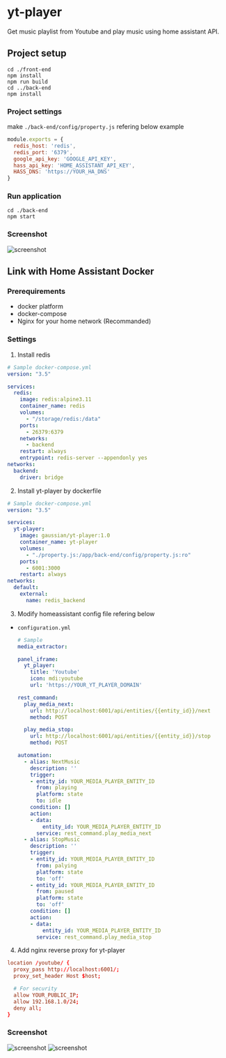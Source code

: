 # yt-player

Get music playlist from Youtube and play music using home assistant API.

## Project setup
```
cd ./front-end
npm install
npm run build
cd ../back-end
npm install
```

### Project settings
make `./back-end/config/property.js` refering below example
```js
module.exports = {
  redis_host: 'redis',
  redis_port: '6379',
  google_api_key: 'GOOGLE_API_KEY',
  hass_api_key: 'HOME_ASSISTANT_API_KEY',
  HASS_DNS: 'https://YOUR_HA_DNS'
}
```

### Run application
```
cd ./back-end
npm start
```

### Screenshot
![screenshot](./screenshot.png)

## Link with Home Assistant Docker

### Prerequirements
- docker platform
- docker-compose
- Nginx for your home network (Recommanded)

### Settings
1. Install redis
  ```yml
  # Sample docker-compose.yml
  version: "3.5"

  services:
    redis:
      image: redis:alpine3.11
      container_name: redis
      volumes:
        - "/storage/redis:/data"
      ports: 
        - 26379:6379
      networks:
        - backend
      restart: always
      entrypoint: redis-server --appendonly yes
  networks:
    backend:
      driver: bridge
  ```
2. Install yt-player by dockerfile
  ```yml
  # Sample docker-compose.yml
  version: "3.5"

  services:
    yt-player:
      image: gaussian/yt-player:1.0
      container_name: yt-player
      volumes:
        - "./property.js:/app/back-end/config/property.js:ro"
      ports: 
        - 6001:3000
      restart: always
  networks:
    default:
      external:
        name: redis_backend
  ```
3. Modify homeassistant config file refering below
- `configuration.yml`
  ```yml
  # Sample
  media_extractor:

  panel_iframe:
    yt_player:
      title: 'Youtube'
      icon: mdi:youtube
      url: 'https://YOUR_YT_PLAYER_DOMAIN'

  rest_command:
    play_media_next:
      url: http://localhost:6001/api/entities/{{entity_id}}/next
      method: POST

    play_media_stop:
      url: http://localhost:6001/api/entities/{{entity_id}}/stop
      method: POST

  automation:
    - alias: NextMusic
      description: ''
      trigger:
      - entity_id: YOUR_MEDIA_PLAYER_ENTITY_ID
        from: playing
        platform: state
        to: idle
      condition: []
      action:
      - data:
          entity_id: YOUR_MEDIA_PLAYER_ENTITY_ID
        service: rest_command.play_media_next
    - alias: StopMusic
      description: ''
      trigger:
      - entity_id: YOUR_MEDIA_PLAYER_ENTITY_ID
        from: palying
        platform: state
        to: 'off'
      - entity_id: YOUR_MEDIA_PLAYER_ENTITY_ID
        from: paused
        platform: state
        to: 'off'
      condition: []
      action:
      - data:
          entity_id: YOUR_MEDIA_PLAYER_ENTITY_ID
        service: rest_command.play_media_stop

  ```
4. Add nginx reverse proxy for yt-player
  ```conf
  location /youtube/ {
    proxy_pass http://localhost:6001/;
    proxy_set_header Host $host;

    # For security
    allow YOUR_PUBLIC_IP;
    allow 192.168.1.0/24;
    deny all;
  }
  ```
### Screenshot
![screenshot](./hass_1.png)
![screenshot](./hass_2.png)